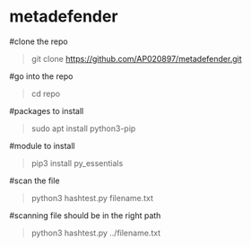# metadefender

#clone the repo 
> git clone https://github.com/AP020897/metadefender.git

#go into the repo
> cd repo 

#packages to install 
> sudo apt install python3-pip 

#module to install 
> pip3 install py_essentials

#scan the file 
> python3 hashtest.py filename.txt 

#scanning file should be in the right path
> python3 hashtest.py ../filename.txt 

